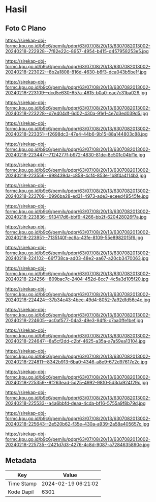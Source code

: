 # Hasil

## Foto C Plano

https://sirekap-obj-formc.kpu.go.id/b9c6/pemilu/pdpr/63/07/08/20/13/6307082013002-20240218-222928--7f82e22c-8957-4954-b415-d457958253e5.jpg

https://sirekap-obj-formc.kpu.go.id/b9c6/pemilu/pdpr/63/07/08/20/13/6307082013002-20240218-223022--8b2a1808-816d-4630-b6f3-dca043b5be1f.jpg

https://sirekap-obj-formc.kpu.go.id/b9c6/pemilu/pdpr/63/07/08/20/13/6307082013002-20240218-223109--dcd5e630-657a-4615-b0a0-eac7c31ba029.jpg

https://sirekap-obj-formc.kpu.go.id/b9c6/pemilu/pdpr/63/07/08/20/13/6307082013002-20240218-223228--d7e404df-6d02-430a-91e1-4e7d3ed039d5.jpg

https://sirekap-obj-formc.kpu.go.id/b9c6/pemilu/pdpr/63/07/08/20/13/6307082013002-20240218-223351--f2698dc3-47e4-44b6-9b15-88a144803c88.jpg

https://sirekap-obj-formc.kpu.go.id/b9c6/pemilu/pdpr/63/07/08/20/13/6307082013002-20240218-223447--7124277f-b972-4830-81de-8c501c04bf1e.jpg

https://sirekap-obj-formc.kpu.go.id/b9c6/pemilu/pdpr/63/07/08/20/13/6307082013002-20240218-223556--698439da-c858-4cf4-853e-1b8f4a4114b3.jpg

https://sirekap-obj-formc.kpu.go.id/b9c6/pemilu/pdpr/63/07/08/20/13/6307082013002-20240218-223709--0996ba28-ed31-4973-ade3-eceed49545fe.jpg

https://sirekap-obj-formc.kpu.go.id/b9c6/pemilu/pdpr/63/07/08/20/13/6307082013002-20240218-223836--913417d6-bbf9-4266-bb2f-620428026f7a.jpg

https://sirekap-obj-formc.kpu.go.id/b9c6/pemilu/pdpr/63/07/08/20/13/6307082013002-20240218-223951--7135140f-ec9a-43fe-8109-55e8982015f6.jpg

https://sirekap-obj-formc.kpu.go.id/b9c6/pemilu/pdpr/63/07/08/20/13/6307082013002-20240218-224102--66f738ca-ad03-48e2-aa67-a20cb3470063.jpg

https://sirekap-obj-formc.kpu.go.id/b9c6/pemilu/pdpr/63/07/08/20/13/6307082013002-20240218-224256--809bac7c-2404-452d-8cc7-4c5a3d105f20.jpg

https://sirekap-obj-formc.kpu.go.id/b9c6/pemilu/pdpr/63/07/08/20/13/6307082013002-20240218-224424--37b34c43-4bee-49d4-8052-7a92dfd56c4c.jpg

https://sirekap-obj-formc.kpu.go.id/b9c6/pemilu/pdpr/63/07/08/20/13/6307082013002-20240218-224605--ac0af577-04a3-49e3-94f8-c7aa0ffe1bef.jpg

https://sirekap-obj-formc.kpu.go.id/b9c6/pemilu/pdpr/63/07/08/20/13/6307082013002-20240218-224647--8a5cf2dd-c2bf-4625-a35a-a7a59ea13104.jpg

https://sirekap-obj-formc.kpu.go.id/b9c6/pemilu/pdpr/63/07/08/20/13/6307082013002-20240218-224811--8342b913-6ba0-4346-a8e9-672d97617e2c.jpg

https://sirekap-obj-formc.kpu.go.id/b9c6/pemilu/pdpr/63/07/08/20/13/6307082013002-20240218-225359--9f263ead-5d25-4992-98f0-5d3da924f29c.jpg

https://sirekap-obj-formc.kpu.go.id/b9c6/pemilu/pdpr/63/07/08/20/13/6307082013002-20240218-225533--a4a6bbfd-deaa-4cda-bf16-5755a9f8b79d.jpg

https://sirekap-obj-formc.kpu.go.id/b9c6/pemilu/pdpr/63/07/08/20/13/6307082013002-20240218-225643--2e520b62-f35e-430a-a939-2a58a405657c.jpg

https://sirekap-obj-formc.kpu.go.id/b9c6/pemilu/pdpr/63/07/08/20/13/6307082013002-20240218-225735--2421d7d3-4276-4c8d-9087-a7284635890e.jpg


## Metadata

| Key        | Value               |
| ---------- | ------------------- |
| Time Stamp | 2024-02-19 06:21:02 |
| Kode Dapil | 6301                |



